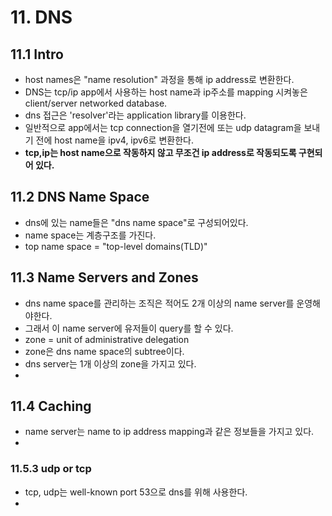 # 11. DNS


## 11.1 Intro
- host names은 "name resolution" 과정을 통해 ip address로 변환한다.
- DNS는 tcp/ip app에서 사용하는 host name과 ip주소를 mapping 시켜놓은 client/server networked database.
- dns 접근은 'resolver'라는 application library를 이용한다.
- 일반적으로 app에서는 tcp connection을 열기전에 또는 udp datagram을 보내기 전에 host name을 ipv4, ipv6로 변환한다.
- **tcp,ip는 host name으로 작동하지 않고 무조건 ip address로 작동되도록 구현되어 있다.**  


## 11.2 DNS Name Space
- dns에 있는 name들은 "dns name space"로 구성되어있다.
- name space는 계층구조를 가진다.
- top name space = "top-level domains(TLD)"



## 11.3 Name Servers and Zones  
- dns name space를 관리하는 조직은 적어도 2개 이상의 name server를 운영해야한다.
- 그래서 이 name server에 유저들이 query를 할 수 있다.
- zone = unit of administrative delegation
- zone은 dns name space의 subtree이다.
- dns server는 1개 이상의 zone을 가지고 있다.
-


## 11.4 Caching
- name server는 name to ip address mapping과 같은 정보들을 가지고 있다.
-


### 11.5.3 udp or tcp

- tcp, udp는 well-known port 53으로 dns를 위해 사용한다.
-
